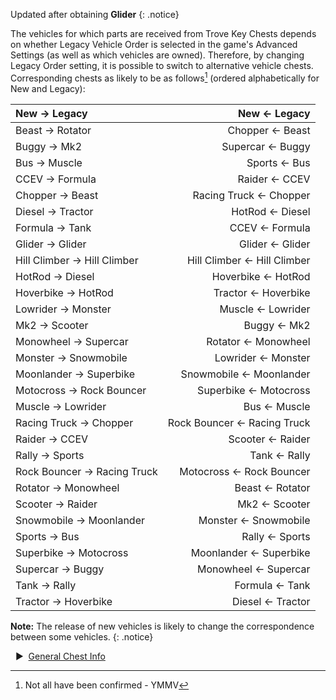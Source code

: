 Updated after obtaining **Glider**
{: .notice}

The vehicles for which parts are received from Trove Key Chests depends on whether Legacy Vehicle Order is selected in the game's Advanced Settings (as well as which vehicles are owned). Therefore, by changing Legacy Order setting, it is possible to switch to alternative vehicle chests.  Corresponding chests as likely to be as follows[^1] (ordered alphabetically for New and Legacy):  


New → Legacy | New ← Legacy   
:-- | --:  
Beast → Rotator | Chopper ← Beast  
Buggy → Mk2 | Supercar ← Buggy  
Bus → Muscle | Sports ← Bus  
CCEV → Formula | Raider ← CCEV  
Chopper → Beast | Racing Truck ← Chopper  
Diesel → Tractor | HotRod ← Diesel  
Formula → Tank | CCEV ← Formula  
Glider → Glider | Glider ← Glider  
Hill Climber → Hill Climber | Hill Climber ← Hill Climber  
HotRod → Diesel | Hoverbike ← HotRod  
Hoverbike → HotRod | Tractor ← Hoverbike  
Lowrider → Monster | Muscle ← Lowrider  
Mk2 → Scooter | Buggy ← Mk2  
Monowheel → Supercar | Rotator ← Monowheel  
Monster → Snowmobile | Lowrider ← Monster  
Moonlander → Superbike | Snowmobile ← Moonlander  
Motocross → Rock Bouncer | Superbike ← Motocross  
Muscle → Lowrider | Bus ← Muscle  
Racing Truck → Chopper | Rock Bouncer ← Racing Truck  
Raider → CCEV | Scooter ← Raider  
Rally → Sports | Tank ← Rally  
Rock Bouncer → Racing Truck | Motocross ← Rock Bouncer  
Rotator → Monowheel | Beast ← Rotator  
Scooter → Raider | Mk2 ← Scooter  
Snowmobile → Moonlander | Monster ← Snowmobile  
Sports → Bus | Rally ← Sports  
Superbike → Motocross | Moonlander ← Superbike  
Supercar → Buggy | Monowheel ← Supercar  
Tank → Rally | Formula ← Tank  
Tractor → Hoverbike | Diesel ← Tractor    
  
**Note:** The release of new vehicles is likely to change the correspondence between some vehicles. 
{: .notice}
  
[^1]: Not all have been confirmed - YMMV
  
&nbsp; ▶︎ &nbsp;[General Chest Info](/chests/)
